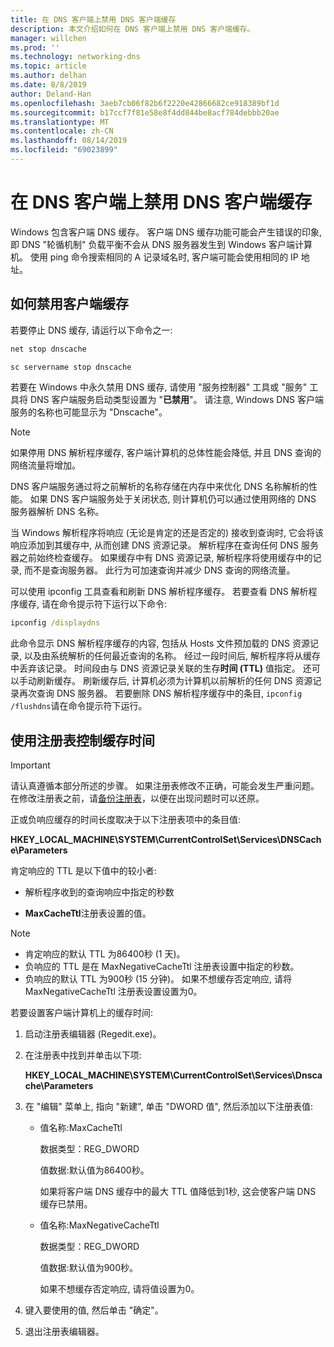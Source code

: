 ```yaml
---
title: 在 DNS 客户端上禁用 DNS 客户端缓存
description: 本文介绍如何在 DNS 客户端上禁用 DNS 客户端缓存。
manager: willchen
ms.prod: ''
ms.technology: networking-dns
ms.topic: article
ms.author: delhan
ms.date: 8/8/2019
author: Deland-Han
ms.openlocfilehash: 3aeb7cb06f82b6f2220e42866682ce918389bf1d
ms.sourcegitcommit: b17ccf7f81e58e8f4dd844be8acf784debbb20ae
ms.translationtype: MT
ms.contentlocale: zh-CN
ms.lasthandoff: 08/14/2019
ms.locfileid: "69023899"
---
```

# <a name="disable-dns-client-side-caching-on-dns-clients"></a>在 DNS 客户端上禁用 DNS 客户端缓存

Windows 包含客户端 DNS 缓存。 客户端 DNS 缓存功能可能会产生错误的印象, 即 DNS "轮循机制" 负载平衡不会从 DNS 服务器发生到 Windows 客户端计算机。 使用 ping 命令搜索相同的 A 记录域名时, 客户端可能会使用相同的 IP 地址。  

## <a name="how-to-disable-client-side-caching"></a>如何禁用客户端缓存

若要停止 DNS 缓存, 请运行以下命令之一:

```cmd
net stop dnscache
```

```cmd
sc servername stop dnscache
```


若要在 Windows 中永久禁用 DNS 缓存, 请使用 "服务控制器" 工具或 "服务" 工具将 DNS 客户端服务启动类型设置为 "**已禁用**"。 请注意, Windows DNS 客户端服务的名称也可能显示为 "Dnscache"。 

> [!NOTE]
> 如果停用 DNS 解析程序缓存, 客户端计算机的总体性能会降低, 并且 DNS 查询的网络流量将增加。 

DNS 客户端服务通过将之前解析的名称存储在内存中来优化 DNS 名称解析的性能。 如果 DNS 客户端服务处于关闭状态, 则计算机仍可以通过使用网络的 DNS 服务器解析 DNS 名称。 

当 Windows 解析程序将响应 (无论是肯定的还是否定的) 接收到查询时, 它会将该响应添加到其缓存中, 从而创建 DNS 资源记录。 解析程序在查询任何 DNS 服务器之前始终检查缓存。 如果缓存中有 DNS 资源记录, 解析程序将使用缓存中的记录, 而不是查询服务器。 此行为可加速查询并减少 DNS 查询的网络流量。 

可以使用 ipconfig 工具查看和刷新 DNS 解析程序缓存。 若要查看 DNS 解析程序缓存, 请在命令提示符下运行以下命令:

```cmd
ipconfig /displaydns 
```

此命令显示 DNS 解析程序缓存的内容, 包括从 Hosts 文件预加载的 DNS 资源记录, 以及由系统解析的任何最近查询的名称。 经过一段时间后, 解析程序将从缓存中丢弃该记录。 时间段由与 DNS 资源记录关联的生存**时间 (TTL)** 值指定。 还可以手动刷新缓存。 刷新缓存后, 计算机必须为计算机以前解析的任何 DNS 资源记录再次查询 DNS 服务器。 若要删除 DNS 解析程序缓存中的条目, `ipconfig /flushdns`请在命令提示符下运行。

## <a name="using-the-registry-to-control-the-caching-time"></a>使用注册表控制缓存时间

> [!IMPORTANT]  
> 请认真遵循本部分所述的步骤。 如果注册表修改不正确，可能会发生严重问题。 在修改注册表之前，请[备份注册表](https://support.microsoft.com/help/322756)，以便在出现问题时可以还原。

正或负响应缓存的时间长度取决于以下注册表项中的条目值:

**HKEY_LOCAL_MACHINE\SYSTEM\CurrentControlSet\Services\DNSCache\Parameters**

肯定响应的 TTL 是以下值中的较小者: 

- 解析程序收到的查询响应中指定的秒数

- **MaxCacheTtl**注册表设置的值。

>[!Note]
>- 肯定响应的默认 TTL 为86400秒 (1 天)。
>- 负响应的 TTL 是在 MaxNegativeCacheTtl 注册表设置中指定的秒数。
>- 负响应的默认 TTL 为900秒 (15 分钟)。
如果不想缓存否定响应, 请将 MaxNegativeCacheTtl 注册表设置设置为0。

若要设置客户端计算机上的缓存时间:

1. 启动注册表编辑器 (Regedit.exe)。

2. 在注册表中找到并单击以下项:

   **HKEY_LOCAL_MACHINE\SYSTEM\CurrentControlSet\Services\Dnscache\Parameters**

3. 在 "编辑" 菜单上, 指向 "新建", 单击 "DWORD 值", 然后添加以下注册表值:

   - 值名称:MaxCacheTtl

     数据类型：REG_DWORD

     值数据:默认值为86400秒。 
     
     如果将客户端 DNS 缓存中的最大 TTL 值降低到1秒, 这会使客户端 DNS 缓存已禁用。    

   - 值名称:MaxNegativeCacheTtl

     数据类型：REG_DWORD

     值数据:默认值为900秒。 
     
     如果不想缓存否定响应, 请将值设置为0。

4. 键入要使用的值, 然后单击 "确定"。

5. 退出注册表编辑器。